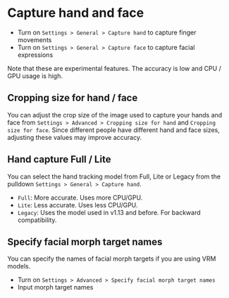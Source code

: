 # Capture hand and face
- Turn on `Settings > General > Capture hand` to capture finger movements
- Turn on `Settings > General > Capture face` to capture facial expressions

Note that these are experimental features. The accuracy is low and CPU / GPU usage is high.

## Cropping size for hand / face

You can adjust the crop size of the image used to capture your hands and face from `Settings > Advanced > Cropping size for hand` and `Cropping size for face`. Since different people have different hand and face sizes, adjusting these values may improve accuracy.

## Hand capture Full / Lite

You can select the hand tracking model from Full, Lite or Legacy from the pulldown `Settings > General > Capture hand`.

- `Full`: More accurate. Uses more CPU/GPU.
- `Lite`: Less accurate. Uses less CPU/GPU.
- `Legacy`: Uses the model used in v1.13 and before. For backward compatibility.

## Specify facial morph target names

You can specify the names of facial morph targets if you are using VRM models.

- Turn on `Settings > Advanced > Specify facial morph target names`
- Input morph target names
